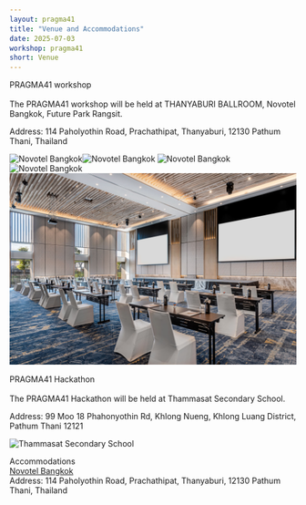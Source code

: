 ```yaml
---
layout: pragma41
title: "Venue and Accommodations"
date: 2025-07-03
workshop: pragma41
short: Venue
---
```


<div class="border41">PRAGMA41 workshop</div>
<br>
The PRAGMA41 workshop will be held at THANYABURI BALLROOM, Novotel Bangkok, Future Park Rangsit.

Address: 114 Paholyothin Road, Prachathipat, Thanyaburi, 12130 Pathum Thani, Thailand

<img src="https://www.ahstatic.com/photos/b346_ho_00_p_2048x1536.jpg" alt="Novotel Bangkok" width="350"><img src="https://www.ahstatic.com/photos/b346_ho_06_p_2048x1536.jpg" alt="Novotel Bangkok" width="350">
<img src="https://www.ahstatic.com/photos/b346_ro_05_p_2048x1536.jpg" alt="Novotel Bangkok" width="350"><img src="https://www.ahstatic.com/photos/b346_sw_02_p_2048x1536.jpg" alt="Novotel Bangkok" width="350">
<img src="https://github.com/pragmagrid/pragmagrid.github.io/blob/1ba7c9da0813948e6abdbf2560dc6ea905abcaae/images/pragma41/THANYABURI_BALLROOM.jpg" alt="THANYABURI BALLROOM" width="700">

<div class="border41">PRAGMA41 Hackathon</div>
<br>
The PRAGMA41 Hackathon will be held at Thammasat Secondary School.

Address: 99 Moo 18 Phahonyothin Rd, Khlong Nueng, Khlong Luang District, Pathum Thani 12121

<img src="https://www.salika.co/wp-content/uploads/2022/02/satit-thammasat-university-dream-school-6.webp" alt="Thammasat Secondary School" width="500"> <br>

<div class="border41">Accommodations</div>
<a href="https://all.accor.com/hotel/B346/index.en.shtml?utm_term=mar&gclid=Cj0KCQjwzOvEBhDVARIsADHfJJTM8iwdH_KyBeccaZQfeikXXrIPYW9YVXI4mI0Ipz4yhlOgdVxcx8EaAsxPEALw_wcB&utm_campaign=ppc-nov-mar-goo-th-en-th-exa-sear-th&utm_medium=cpc&utm_content=th-en-TH-V4991&utm_source=google">Novotel Bangkok</a><br>
Address: 114 Paholyothin Road, Prachathipat, Thanyaburi, 12130 Pathum Thani, Thailand
